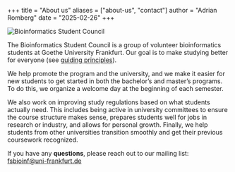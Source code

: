 +++
title = "About us"
aliases = ["about-us", "contact"]
author = "Adrian Romberg"
date = "2025-02-26"
+++

![Bioinformatics Student Council](/images/about.jpg)

The Bioinformatics Student Council is a group of volunteer bioinformatics students at Goethe University Frankfurt. Our goal is to make studying better for everyone (see [guiding principles](/principles)).

We help promote the program and the university, and we make it easier for new students to get started in both the bachelor’s and master’s programs. To do this, we organize a welcome day at the beginning of each semester.

We also work on improving study regulations based on what students actually need. This includes being active in university committees to ensure the course structure makes sense, prepares students well for jobs in research or industry, and allows for personal growth. Finally, we help students from other universities transition smoothly and get their previous coursework recognized.

If you have any **questions**, please reach out to our mailing list: [fsbioinf@uni-frankfurt.de](mailto:fsbioinf@uni-frankfurt.de)